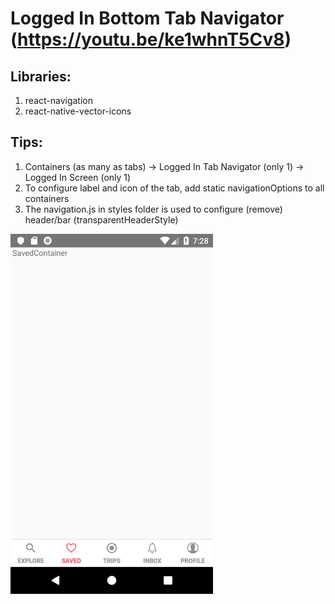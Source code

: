 # Logged In Bottom Tab Navigator (https://youtu.be/ke1whnT5Cv8)

## Libraries:
1. react-navigation
2. react-native-vector-icons

## Tips:
1. Containers (as many as tabs) -> Logged In Tab Navigator (only 1) -> Logged In Screen (only 1)
2. To configure label and icon of the tab, add static navigationOptions to all containers
3. The navigation.js in styles folder is used to configure (remove) header/bar (transparentHeaderStyle)

<img src="/images/001.png" alt="001 Tab Navigator" title="001 Tab Navigator" width="324" height="576" />

